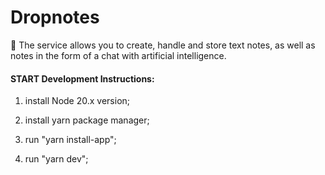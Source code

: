 # Dropnotes

📑 The service allows you to create, handle and store text notes, as well as notes in the form of a chat with artificial intelligence.

#### START Development Instructions:

1. install Node 20.x version;

2. install yarn package manager;

3. run "yarn install-app";

4. run "yarn dev";
